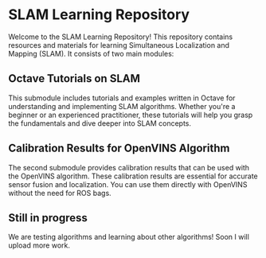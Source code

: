 # SLAM Learning Repository

Welcome to the SLAM Learning Repository! This repository contains resources and materials for learning Simultaneous Localization and Mapping (SLAM). It consists of two main modules:

## Octave Tutorials on SLAM

This submodule includes tutorials and examples written in Octave for understanding and implementing SLAM algorithms. Whether you're a beginner or an experienced practitioner, these tutorials will help you grasp the fundamentals and dive deeper into SLAM concepts.

## Calibration Results for OpenVINS Algorithm

The second submodule provides calibration results that can be used with the OpenVINS algorithm. These calibration results are essential for accurate sensor fusion and localization. You can use them directly with OpenVINS without the need for ROS bags.

## Still in progress

We are testing algorithms and learning about other algorithms! Soon I will upload more work.
